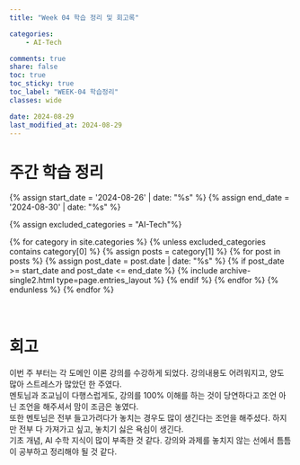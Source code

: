 ```yaml
---
title: "Week 04 학습 정리 및 회고록"

categories:
    - AI-Tech

comments: true
share: false
toc: true
toc_sticky: true
toc_label: "WEEK-04 학습정리"
classes: wide

date: 2024-08-29
last_modified_at: 2024-08-29
---
```


# 주간 학습 정리

{% assign start_date = '2024-08-26' | date: "%s" %}
{% assign end_date = '2024-08-30' | date: "%s" %}

{% assign excluded_categories = "AI-Tech"%}

{% for category in site.categories %}
  {% unless excluded_categories contains category[0] %}
    {% assign posts = category[1] %}
    {% for post in posts %}
      {% assign post_date = post.date | date: "%s" %}
      {% if post_date >= start_date and post_date <= end_date %}
        {% include archive-single2.html type=page.entries_layout %}
      {% endif %}
    {% endfor %}
  {% endunless %}
{% endfor %}

<br>

# 회고

이번 주 부터는 각 도메인 이론 강의를 수강하게 되었다. 강의내용도 어려워지고, 양도 많아 스트레스가 많았던 한 주였다.  
멘토님과 조교님이 다행스럽게도, 강의를 100% 이해를 하는 것이 당연하다고 조언 아닌 조언을 해주셔서 맘이 조금은 놓였다.  
또한 멘토님은 전부 들고가려다가 놓치는 경우도 많이 생긴다는 조언을 해주셨다. 하지만 전부 다 가져가고 싶고, 놓치기 싫은 욕심이 생긴다.  
기초 개념, AI 수학 지식이 많이 부족한 것 같다. 강의와 과제를 놓치지 않는 선에서 틈틈이 공부하고 정리해야 될 것 같다.

